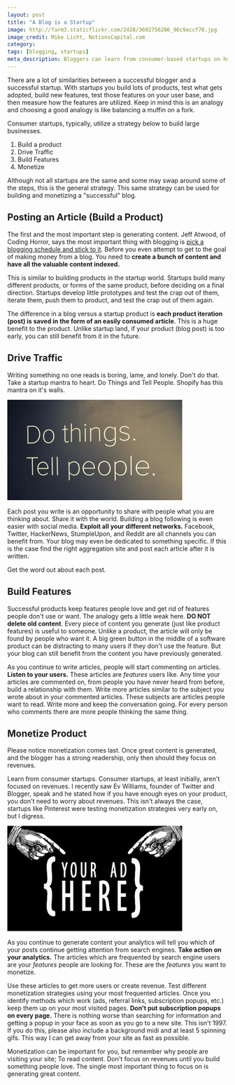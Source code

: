 ```yaml
---
layout: post
title: "A Blog is a Startup"
image: http://farm3.staticflickr.com/2428/3692756286_96c9accf70.jpg
image_credit: Mike Licht, NotionsCapital.com
category: 
tags: [blogging, startups]
meta_description: Bloggers can learn from consumer-based startups on how to build something people love.
---
```


There are a lot of similarities between a successful blogger and a successful startup. With startups you build lots of products, test what gets adopted, build new features, test those features on your user base, and then measure how the features are utilized. Keep in mind this is an analogy and choosing a good analogy is like balancing a muffin on a fork.

Consumer startups, typically, utilize a strategy below to build large businesses.

1. Build a product
2. Drive Traffic
3. Build Features
4. Monetize

Although not all startups are the same and some may swap around some of the steps, this is the general strategy. This same strategy can be used for building and monetizing a "successful" blog.

## Posting an Article (Build a Product)

The first and the most important step is generating content. Jeff Atwood, of Coding Horror, says the most important thing with blogging is [pick a blogging schedule and stick to it](http://www.codinghorror.com/blog/2007/10/how-to-achieve-ultimate-blog-success-in-one-easy-step.html). Before you even attempt to get to the goal of making money from a blog. You need to __create a bunch of content and have all the valuable content indexed.__

This is similar to building products in the startup world. Startups build many different products, or forms of the same product, before deciding on a final direction. Startups develop little prototypes and test the crap out of them, iterate them, push them to product, and test the crap out of them again.

The difference in a blog versus a startup product is __each product iteration (post) is saved in the form of an easily consumed article__. This is a huge benefit to the product. Unlike startup land, if your product (blog post) is too early, you can still benefit from it in the future.

## Drive Traffic

Writing something no one reads is boring, lame, and lonely. Don't do that. Take a startup mantra to heart. Do Things and Tell People. Shopify has this mantra on it's walls.

<img src="/assets/images/dothingstellpeople.jpeg" width="400px">

Each post you write is an opportunity to share with people what you are thinking about. Share it with the world. Building a blog following is even easier with social media. __Exploit all your different networks.__ Facebook, Twitter, HackerNews, StumpleUpon, and Reddit are all channels you can benefit from. Your blog may even be dedicated to something specific. If this is the case find the right aggregation site and post each article after it is written.

Get the word out about each post.

## Build Features

Successful products keep features people love and get rid of features people don't use or want. The analogy gets a little weak here. __DO NOT delete old content__. Every piece of content you generate (just like product features) is useful to someone. Unlike a product, the article will only be found by people who want it. A big green button in the middle of a software product can be distracting to many users if they don't use the feature. But your blog can still benefit from the content you have previously generated.

As you continue to write articles, people will start commenting on articles. __Listen to your users.__ These articles are _features_ users like. Any time your articles are commented on, from people you have never heard from before, build a relationship with them. Write more articles similar to the subject you wrote about in your commented articles. These subjects are articles people want to read. Write more and keep the conversation going. For every person who comments there are more people thinking the same thing.

## Monetize Product
Please notice monetization comes last. Once great content is generated, and the blogger has a strong readership, only then should they focus on revenues.

Learn from consumer startups. Consumer startups, at least initially, aren't focused on revenues. I recently saw Ev Williams, founder of Twitter and Blogger, speak and he stated how if you have enough eyes on your product, you don't need to worry about revenues. This isn't always the case, startups like Pinterest were testing monetization strategies very early on, but I digress.

<img src="/assets/images/your_ad_here_banner.jpeg" width="400px">

As you continue to generate content your analytics will tell you which of your posts continue getting attention from search engines. __Take action on your analytics.__ The articles which are frequented by search engine users are your _features_ people are looking for. These are the _features_ you want to monetize.

Use these articles to get more users or create revenue. Test different monetization strategies using your most frequented articles. Once you identify methods which work (ads, referral links, subscription popups, etc.) keep them up on your most visited pages. __Don't put subscription popups on every page.__ There is nothing worse than searching for information and getting a popup in your face as soon as you go to a new site. This isn't 1997. If you do this, please also include a background midi and at least 5 spinning gifs. This way I can get away from your site as fast as possible.

Monetization can be important for you, but remember why people are visiting your site; To read content. Don't focus on revenues until you build something people love. The single most important thing to focus on is generating great content.